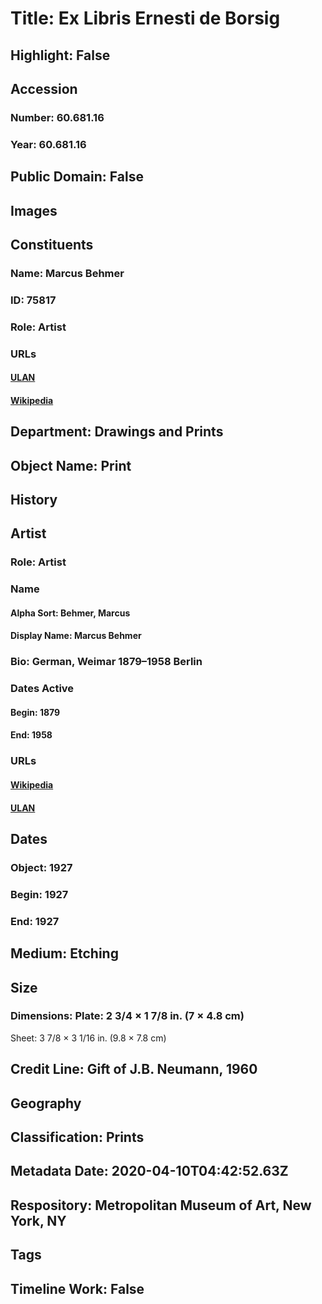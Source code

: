 # Title: Ex Libris Ernesti de Borsig
## Highlight: False
## Accession
### Number: 60.681.16
### Year: 60.681.16
## Public Domain: False
## Images
## Constituents
### Name: Marcus Behmer
### ID: 75817
### Role: Artist
### URLs
#### [ULAN](http://vocab.getty.edu/page/ulan/500043653)
#### [Wikipedia](https://www.wikidata.org/wiki/Q1894088)
## Department: Drawings and Prints
## Object Name: Print
## History
## Artist
### Role: Artist
### Name
#### Alpha Sort: Behmer, Marcus
#### Display Name: Marcus Behmer
### Bio: German, Weimar 1879–1958 Berlin
### Dates Active
#### Begin: 1879
#### End: 1958
### URLs
#### [Wikipedia](https://www.wikidata.org/wiki/Q1894088)
#### [ULAN](http://vocab.getty.edu/page/ulan/500043653)
## Dates
### Object: 1927
### Begin: 1927
### End: 1927
## Medium: Etching
## Size
### Dimensions: Plate: 2 3/4 × 1 7/8 in. (7 × 4.8 cm)
Sheet: 3 7/8 × 3 1/16 in. (9.8 × 7.8 cm)
## Credit Line: Gift of J.B. Neumann, 1960
## Geography
## Classification: Prints
## Metadata Date: 2020-04-10T04:42:52.63Z
## Respository: Metropolitan Museum of Art, New York, NY
## Tags
## Timeline Work: False